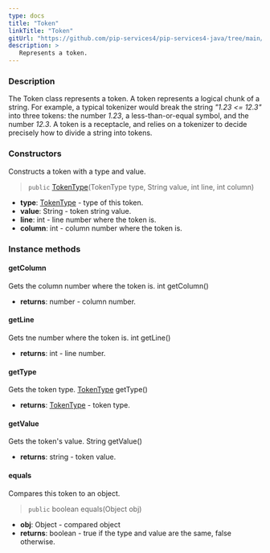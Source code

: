 ```yaml
---
type: docs
title: "Token"
linkTitle: "Token"
gitUrl: "https://github.com/pip-services4/pip-services4-java/tree/main/pip-services4-expressions-java"
description: > 
   Represents a token.
---
```


### Description

The Token class represents a token.  A token represents a logical chunk of a string. For example, a typical tokenizer would break the string *"1.23 <= 12.3"* into three tokens: the number *1.23*, a less-than-or-equal symbol, and the number *12.3*. A token is a receptacle, and relies on a tokenizer to decide precisely how to divide a string into tokens.

### Constructors
Constructs a token with a type and value.

> `public` [TokenType](../token_type)(TokenType type, String value, int line, int column)

- **type**: [TokenType](../token_type) - type of this token.
- **value**: String - token string value.
- **line**: int - line number where the token is.
- **column**: int - column number where the token is.

### Instance methods
#### getColumn
Gets the column number where the token is.
int getColumn()
- **returns**: number - column number.

#### getLine
Gets tne number where the token is.
int getLine()
- **returns**: int - line number.

#### getType
Gets the token type.
[TokenType](../token_type) getType()
- **returns**: [TokenType](../token_type) - token type.

#### getValue
Gets the token's value.
String getValue()
- **returns**: string - token value.

  
#### equals
Compares this token to an object.
> `public` boolean equals(Object obj)

- **obj**: Object - compared object
- **returns**: boolean - true if the type and value are the same, false otherwise.
